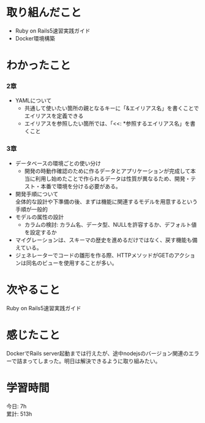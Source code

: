# 取り組んだこと       
- Ruby on Rails5速習実践ガイド
- Docker環境構築
# わかったこと 
### 2章
- YAMLについて
    - 共通して使いたい箇所の親となるキーに「&エイリアス名」を書くことでエイリアスを定義できる
    - エイリアスを参照したい箇所では、「<<: *参照するエイリアス名」を書くこと
### 3章
- データベースの環境ごとの使い分け
    - 開発の時動作確認のために作るデータとアプリケーションが完成して本当に利用し始めたことで作られるデータは性質が異なるため、開発・テスト・本番で環境を分ける必要がある。
- 開発手順について  
  全体的な設計や下準備の後、まずは機能に関連するモデルを用意するという手順が一般的
- モデルの属性の設計
  - カラムの検討: カラム名、データ型、NULLを許容するか、デフォルト値を設定するか
- マイグレーションは、スキーマの歴史を進めるだけではなく、戻す機能も備えている。
- ジェネレーターでコードの雛形を作る際、HTTPメソッドがGETのアクションは同名のビューを使用することが多い。
# 次やること  
Ruby on Rails5速習実践ガイド  
# 感じたこと
DockerでRails server起動までは行えたが、途中nodejsのバージョン関連のエラーで詰まってしまった。明日は解決できるように取り組みたい。    
# 学習時間  
今日: 7h      
累計: 513h    

